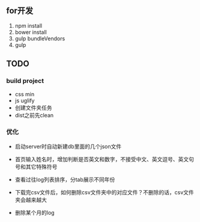 ## for开发
1. npm install
2. bower install
3. gulp bundleVendors
4. gulp

## TODO

### build project
- css min
- js uglify
- 创建文件夹任务
- dist之前先clean

### 优化
- 启动server时自动新建db里面的几个json文件
- 首页输入姓名时，增加判断是否英文和数字，不接受中文、英文逗号、英文句号和其它特殊符号
- 查看过往log列表排序，分tab展示不同年份

- 下载完csv文件后，如何删除csv文件夹中的对应文件？不删除的话，csv文件夹会越来越大
- 删除某个月的log
